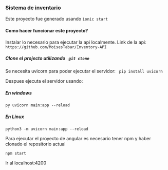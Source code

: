 <h3>Sistema de inventario</h3>
<p>Este proyecto fue generado usando <code>ionic start</code> </p>

<h4>Como hacer funcionar este proyecto?</h4>

<p>Instalar lo necesario para ejecutar la api localmente. Link de la api: <code> https://github.com/MoisesTabar/Inventory-API </code></p>
<h5>Clone el projecto utilizando <code> git clone </code></h5>
<p>Se necesita uvicorn para poder ejecutar el servidor: <code> pip install uvicorn </code> </p>
<p>Despues ejecuta el servidor usando:</p>

<h5><b>En windows</b></h5>
<code>py uvicorn main:app --reload</code>

<h5><b>En Linux</b></h5>
<code>python3 -m uvicorn main:app --reload</code>

<p>Para ejecutar el proyecto de angular es necesario tener npm y haber clonado el repositorio actual</p>
<code>npm start</code>

<p>Ir al localhost:4200</p>